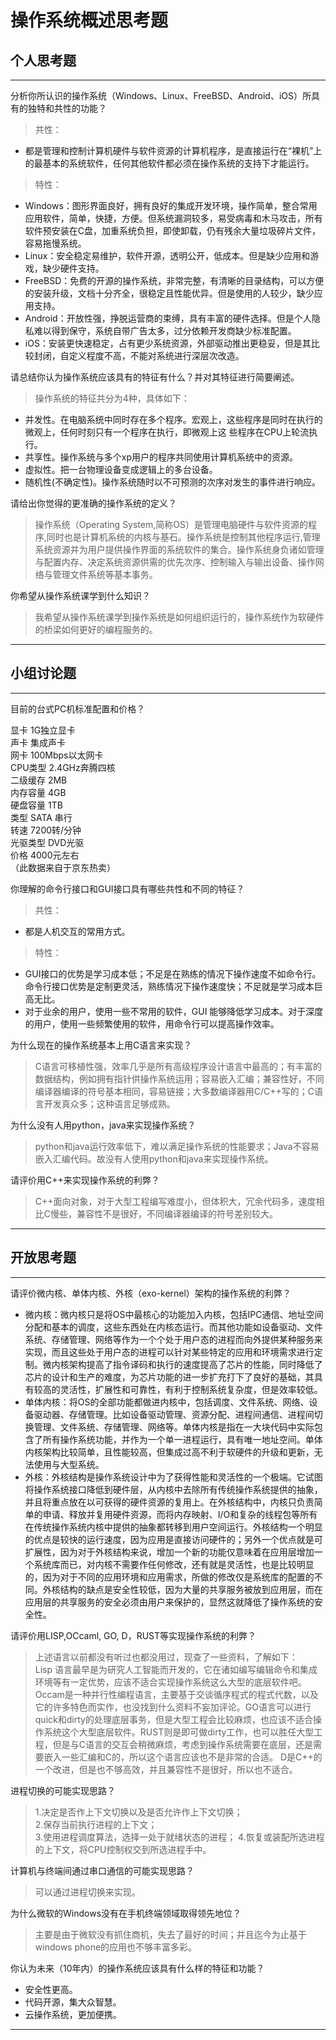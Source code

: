 # 操作系统概述思考题

## 个人思考题

---

分析你所认识的操作系统（Windows、Linux、FreeBSD、Android、iOS）所具有的独特和共性的功能？
>共性：  
* 都是管理和控制计算机硬件与软件资源的计算机程序，是直接运行在“裸机”上的最基本的系统软件，任何其他软件都必须在操作系统的支持下才能运行。
>
>特性：  
* Windows：图形界面良好，拥有良好的集成开发环境，操作简单，整合常用应用软件，简单，快捷，方便。但系统漏洞较多，易受病毒和木马攻击，所有软件预安装在C盘，加重系统负担，即使卸载，仍有残余大量垃圾碎片文件，容易拖慢系统。  
* Linux：安全稳定易维护，软件开源，透明公开，低成本。但是缺少应用和游戏，缺少硬件支持。  
* FreeBSD：免费的开源的操作系统，非常完整，有清晰的目录结构，可以方便的安装升级，文档十分齐全，很稳定且性能优异。但是使用的人较少，缺少应用支持。  
* Android：开放性强，挣脱运营商的束缚，具有丰富的硬件选择。但是个人隐私难以得到保守，系统自带广告太多，过分依赖开发商缺少标准配置。  
* iOS：安装更快速稳定，占有更少系统资源，外部驱动推出更稳妥，但是其比较封闭，自定义程度不高，不能对系统进行深层次改造。  

请总结你认为操作系统应该具有的特征有什么？并对其特征进行简要阐述。
>操作系统的特征共分为4种，具体如下：
* 并发性。在电脑系统中同时存在多个程序。宏观上，这些程序是同时在执行的微观上，任何时刻只有一个程序在执行，即微观上这 些程序在CPU上轮流执行。
* 共享性。操作系统与多个xp用户的程序共同使用计算机系统中的资源。
* 虚拟性。把一台物理设备变成逻辑上的多台设备。
* 随机性(不确定性)。操作系统随时以不可预测的次序对发生的事件进行响应。

请给出你觉得的更准确的操作系统的定义？
>操作系统（Operating System,简称OS）是管理电脑硬件与软件资源的程序,同时也是计算机系统的内核与基石。操作系统是控制其他程序运行,管理系统资源并为用户提供操作界面的系统软件的集合。操作系统身负诸如管理与配置内存、决定系统资源供需的优先次序、控制输入与输出设备、操作网络与管理文件系统等基本事务。

你希望从操作系统课学到什么知识？
>我希望从操作系统课学到操作系统是如何组织运行的，操作系统作为软硬件的桥梁如何更好的编程服务的。

---

## 小组讨论题

---

目前的台式PC机标准配置和价格？
>
显卡 1G独立显卡  
声卡	集成声卡  
网卡	100Mbps以太网卡  
CPU类型	2.4GHz奔腾四核  
二级缓存	2MB  
内存容量	4GB  
硬盘容量	1TB  
类型	SATA 串行  
转速	7200转/分钟  
光驱类型	DVD光驱  
价格 4000元左右  
（此数据来自于京东热卖）

你理解的命令行接口和GUI接口具有哪些共性和不同的特征？
>共性：  
* 都是人机交互的常用方式。
>
>特性：  
* GUI接口的优势是学习成本低；不足是在熟练的情况下操作速度不如命令行。命令行接口优势是定制更灵活，熟练情况下操作速度快；不足就是学习成本巨高无比。  
* 对于业余的用户，使用一些不常用的软件，GUI 能够降低学习成本。对于深度的用户，使用一些频繁使用的软件，用命令行可以提高操作效率。

为什么现在的操作系统基本上用C语言来实现？
>C语言可移植性强，效率几乎是所有高级程序设计语言中最高的；有丰富的数据结构，例如拥有指针供操作系统运用；容易嵌入汇编；兼容性好，不同编译器编译的符号基本相同，容易链接；大多数编译器用C/C++写的；C语言开发真众多；这种语言足够成熟。

为什么没有人用python，java来实现操作系统？
>python和java运行效率低下，难以满足操作系统的性能要求；Java不容易嵌入汇编代码。故没有人使用python和java来实现操作系统。  

请评价用C++来实现操作系统的利弊？
>C++面向对象，对于大型工程编写难度小，但体积大，冗余代码多，速度相比C慢些，兼容性不是很好，不同编译器编译的符号差别较大。

---

## 开放思考题

---

请评价微内核、单体内核、外核（exo-kernel）架构的操作系统的利弊？
>
* 微内核：微内核只是将OS中最核心的功能加入内核，包括IPC通信、地址空间分配和基本的调度，这些东西处在内核态运行。而其他功能如设备驱动、文件系统、存储管理、网络等作为一个个处于用户态的进程而向外提供某种服务来实现，而且这些处于用户态的进程可以针对某些特定的应用和环境需求进行定制。微内核架构提高了指令译码和执行的速度提高了芯片的性能，同时降低了芯片的设计和生产的难度，为芯片功能的进一步扩充打下了良好的基础，其具有较高的灵活性，扩展性和可靠性，有利于控制系统复杂度，但是效率较低。
* 单体内核：将OS的全部功能都做进内核中，包括调度、文件系统、网络、设备驱动器、存储管理。比如设备驱动管理、资源分配、进程间通信、进程间切换管理、文件系统、存储管理、网络等。单体内核是指在一大块代码中实际包含了所有操作系统功能，并作为一个单一进程运行，具有唯一地址空间。单体内核架构比较简单，且性能较高，但集成过高不利于软硬件的升级和更新，无法使用与大型系统。
* 外核：外核结构是操作系统设计中为了获得性能和灵活性的一个极端。它试图将操作系统接口降低到硬件层，从内核中去除所有传统操作系统提供的抽象，并且将重点放在以可获得的硬件资源的复用上。在外核结构中，内核只负责简单的申请、释放并复用硬件资源，而将内存映射、I/O和复杂的线程包等所有在传统操作系统内核中提供的抽象都转移到用户空间运行。外核结构一个明显的优点是较快的运行速度，因为应用是直接访问硬件的；另外一个优点就是可扩展性，因为对于外核结构来说，增加一个新的功能仅意味着在应用层增加一个系统库而已，对内核不需要作任何修改，还有就是灵活性，也是比较明显的，因为对于不同的应用环境和应用需求，所做的修改仅是系统库的配置的不同。外核结构的缺点是安全性较低，因为大量的共享服务被放到应用层，而在应用层的共享服务的安全必须由用户来保护的，显然这就降低了操作系统的安全性。

请评价用LISP,OCcaml, GO, D，RUST等实现操作系统的利弊？
>上述语言以前都没有听过也都没用过，现查了一些资料，了解如下：  
Lisp 语言最早是为研究人工智能而开发的，它在诸如编写编辑命令和集成环境等有一定优势，应该不适合实现操作系统这么大型的底层软件吧。Occam是一种并行性编程语言，主要基于交谈循序程式的程式代数，以及它的许多特色而实作，也没找到什么资料不妄加评论。GO语言可以进行quick和dirty的处理底层事务，但是大型工程会比较麻烦，也应该不适合操作系统这个大型底层软件。RUST则是即可做dirty工作，也可以胜任大型工程，但是与C语言的交互会稍微麻烦，考虑到操作系统需要在底层，还是需要嵌入一些汇编和C的，所以这个语言应该也不是非常的合适。 D是C++的一个改进，但是也不够高效，并且兼容性不是很好，所以也不适合。

进程切换的可能实现思路？
>1.决定是否作上下文切换以及是否允许作上下文切换；  
2.保存当前执行进程的上下文；  
3.使用进程调度算法，选择一处于就绪状态的进程；
4.恢复或装配所选进程的上下文，将CPU控制权交到所选进程手中。

计算机与终端间通过串口通信的可能实现思路？
>可以通过进程切换来实现。

为什么微软的Windows没有在手机终端领域取得领先地位？
>主要是由于微软没有抓住商机，失去了最好的时间；并且迄今为止基于windows phone的应用也不够丰富多彩。

你认为未来（10年内）的操作系统应该具有什么样的特征和功能？
>
* 安全性更高。
* 代码开源，集大众智慧。
* 云操作系统，更加便携。

---
